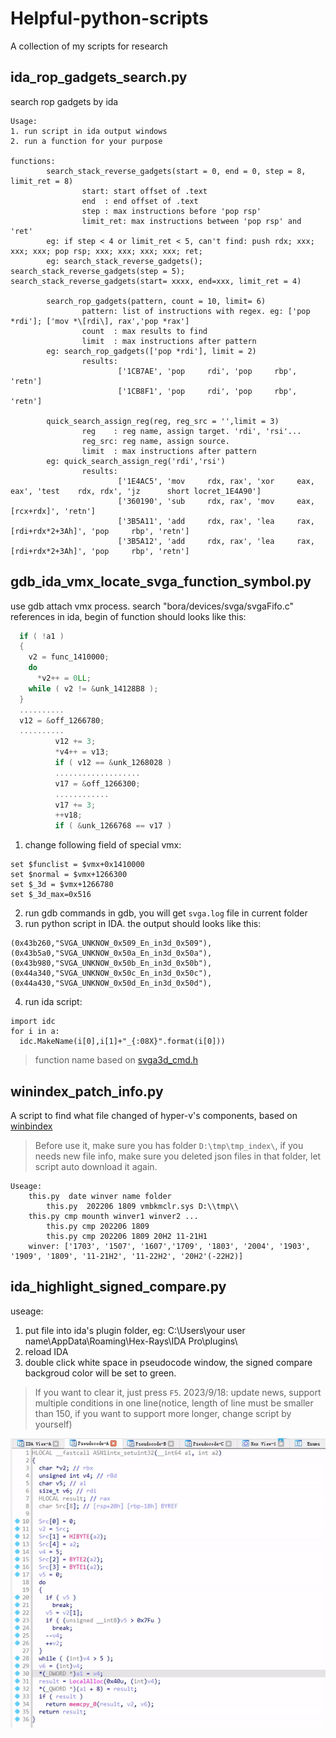 # Helpful-python-scripts
A collection of my scripts for research

## ida_rop_gadgets_search.py
search rop gadgets by ida

```
Usage:
1. run script in ida output windows
2. run a function for your purpose

functions:  
		search_stack_reverse_gadgets(start = 0, end = 0, step = 8, limit_ret = 8)  
				start: start offset of .text  
				end  : end offset of .text  
				step : max instructions before 'pop rsp'  
				limit_ret: max instructions between 'pop rsp' and 'ret'  
		eg: if step < 4 or limit_ret < 5, can't find: push rdx; xxx; xxx; xxx; pop rsp; xxx; xxx; xxx; xxx; ret;  
		eg: search_stack_reverse_gadgets(); search_stack_reverse_gadgets(step = 5); search_stack_reverse_gadgets(start= xxxx, end=xxx, limit_ret = 4)  
  
		search_rop_gadgets(pattern, count = 10, limit= 6)  
				pattern: list of instructions with regex. eg: ['pop *rdi']; ['mov *\[rdi\], rax','pop *rax']  
				count  : max results to find  
				limit  : max instructions after pattern  
		eg: search_rop_gadgets(['pop *rdi'], limit = 2)   
				results:  
						['1CB7AE', 'pop     rdi', 'pop     rbp', 'retn']  
						['1CB8F1', 'pop     rdi', 'pop     rbp', 'retn']  

		quick_search_assign_reg(reg, reg_src = '',limit = 3)  
				reg    : reg name, assign target. 'rdi', 'rsi'...  
				reg_src: reg name, assign source.  
				limit  : max instructions after pattern  
		eg: quick_search_assign_reg('rdi','rsi')  
				results:  
						['1E4AC5', 'mov     rdx, rax', 'xor     eax, eax', 'test    rdx, rdx', 'jz      short locret_1E4A90']  
						['360190', 'sub     rdx, rax', 'mov     eax, [rcx+rdx]', 'retn']  
						['3B5A11', 'add     rdx, rax', 'lea     rax, [rdi+rdx*2+3Ah]', 'pop     rbp', 'retn']  
						['3B5A12', 'add     rdx, rax', 'lea     rax, [rdi+rdx*2+3Ah]', 'pop     rbp', 'retn']

```

## gdb_ida_vmx_locate_svga_function_symbol.py
use gdb attach vmx process.
search "bora/devices/svga/svgaFifo.c" references in ida, begin of function should looks like this:
```c
  if ( !a1 )
  {
    v2 = func_1410000;
    do
      *v2++ = 0LL;
    while ( v2 != &unk_14128B8 );
  }
  ..........
  v12 = &off_1266780;
  ..........
          v12 += 3;
          *v4++ = v13;
          if ( v12 == &unk_1268028 )
          ...................
          v17 = &off_1266300;
          ............
          v17 += 3;
          ++v18;
          if ( &unk_1266768 == v17 )
```
1. change following field of special vmx:
```
set $funclist = $vmx+0x1410000 
set $normal = $vmx+1266300
set $_3d = $vmx+1266780
set $_3d_max=0x516
```
2. run gdb commands in gdb, you will get `svga.log` file in current folder
3. run python script in IDA. the output should looks like this:
```
(0x43b260,"SVGA_UNKNOW_0x509_En_in3d_0x509"),
(0x43b5a0,"SVGA_UNKNOW_0x50a_En_in3d_0x50a"),
(0x43b980,"SVGA_UNKNOW_0x50b_En_in3d_0x50b"),
(0x44a340,"SVGA_UNKNOW_0x50c_En_in3d_0x50c"),
(0x44a430,"SVGA_UNKNOW_0x50d_En_in3d_0x50d"),
```
4. run ida script:
```
import idc
for i in a:
  idc.MakeName(i[0],i[1]+"_{:08X}".format(i[0]))
```
> function name based on [svga3d_cmd.h](https://elixir.bootlin.com/linux/latest/source/drivers/gpu/drm/vmwgfx/device_include/svga3d_cmd.h)

## winindex_patch_info.py
A script to find what file changed of hyper-v's components, based on [winbindex](https://winbindex.m417z.com)
> Before use it, make sure you has folder `D:\tmp\tmp_index\`, if you needs new file info, make sure you deleted json files in that folder, let script auto download it again.

```
Useage:
    this.py  date winver name folder
        this.py  202206 1809 vmbkmclr.sys D:\\tmp\\
    this.py cmp mounth winver1 winver2 ...
        this.py cmp 202206 1809
        this.py cmp 202206 1809 20H2 11-21H1
    winver: ['1703', '1507', '1607','1709', '1803', '2004', '1903', '1909', '1809', '11-21H2', '11-22H2', '20H2'(-22H2)]
```

## ida_highlight_signed_compare.py
useage: 
1. put file into ida's plugin folder, eg: C:\Users\your user name\AppData\Roaming\Hex-Rays\IDA Pro\plugins\
2. reload IDA
3. double click white space in pseudocode window, the signed compare backgroud color will be set to green.
> If you want to clear it, just press `F5`.
> 2023/9/18: update news, support multiple conditions in one line(notice, length of line must be smaller than 150, if you want to support more longer, change script by yourself)

![image](https://github.com/474172261/Helpful-python-scripts/blob/main/demo-signed_compare_highlight.gif)

